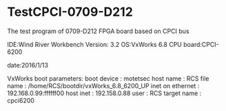 # TestCPCI-0709-D212
The test program of 0709-D212 FPGA board based on CPCI bus

IDE:Wind River Workbench Version: 3.2
OS:VxWorks 6.8
CPU board:CPCI-6200

date:2016/1/13

VxWorks boot parameters:
boot device : motetsec
host name : RCS
file name : /home/RCS/bootdir/vxWorks_6.8_6200_UP
inet on ethernet : 192.168.0.99:ffffff00
host inet : 192.158.0.88
user : RCS
target name : cpci6200
